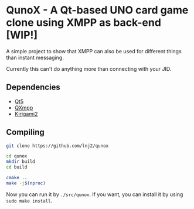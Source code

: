 # QunoX - A Qt-based UNO card game clone using XMPP as back-end [WIP!]

A simple project to show that XMPP can also be used for different things than
instant messaging.

Currently this can't do anything more than connecting with your JID.

## Dependencies

* [Qt5](https://qt.io/)
* [QXmpp](https://github.com/qxmpp-project/qxmpp)
* [Kirigami2](https://techbase.kde.org/Kirigami)

## Compiling

```bash
git clone https://github.com/lnj2/qunox

cd qunox
mkdir build
cd build

cmake ..
make -j$(nproc)
```

Now you can run it by `./src/qunox`. If you want, you can install it by using
`sudo make install`.

